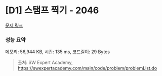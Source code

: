 # [D1] 스탬프 찍기 - 2046 

[문제 링크](https://swexpertacademy.com/main/code/problem/problemDetail.do?contestProbId=AV5QKdT6AyYDFAUq) 

### 성능 요약

메모리: 56,944 KB, 시간: 135 ms, 코드길이: 29 Bytes



> 출처: SW Expert Academy, https://swexpertacademy.com/main/code/problem/problemList.do
